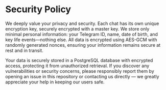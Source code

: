 # Security Policy

We deeply value your privacy and security. Each chat has its own unique encryption key, securely encrypted with a master key. We store only minimal personal information: your Telegram ID, name, date of birth, and key life events—nothing else. All data is encrypted using AES-GCM with randomly generated nonces, ensuring your information remains secure at rest and in transit.

Your data is securely stored in a PostgreSQL database with encrypted access, protecting it from unauthorized retrieval. If you discover any vulnerabilities or security concerns, please responsibly report them by opening an issue in this repository or contacting us directly — we greatly appreciate your help in keeping our users safe.
